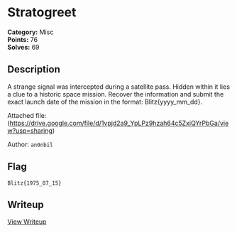 # Stratogreet

**Category:** Misc  
**Points:** 76  
**Solves:** 69  

## Description

A strange signal was intercepted during a satellite pass. Hidden within it lies a clue to a historic space mission. Recover the information and submit the exact launch date of the mission in the format: Blitz{yyyy_mm_dd}.

Attached file: (https://drive.google.com/file/d/1vpjd2a9_YpLPz9hzah64c5ZxiQYrPbGa/view?usp=sharing)

Author: `an0nbil`

## Flag

`Blitz{1975_07_15}`

## Writeup

[View Writeup](https://github.com/1nv1sibl3/BlitzCTF-2025-Challenge-Archive/blob/main/Misc/Stratogreet/stratogreet.md)
